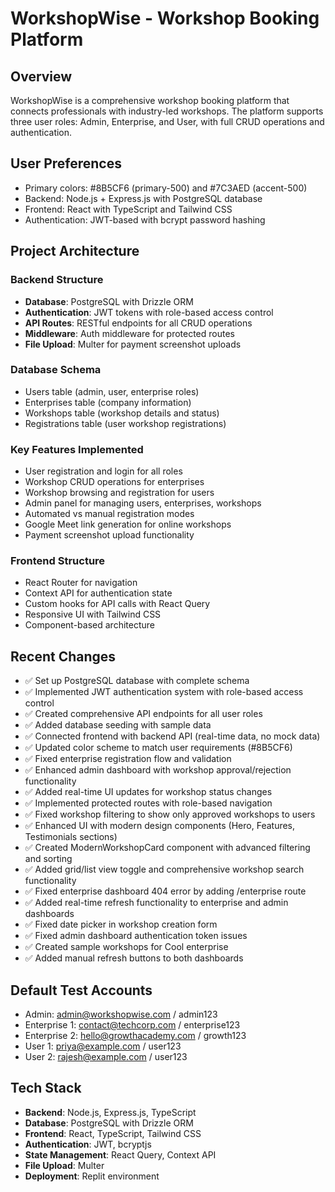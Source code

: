 # WorkshopWise - Workshop Booking Platform

## Overview
WorkshopWise is a comprehensive workshop booking platform that connects professionals with industry-led workshops. The platform supports three user roles: Admin, Enterprise, and User, with full CRUD operations and authentication.

## User Preferences
- Primary colors: #8B5CF6 (primary-500) and #7C3AED (accent-500)
- Backend: Node.js + Express.js with PostgreSQL database
- Frontend: React with TypeScript and Tailwind CSS
- Authentication: JWT-based with bcrypt password hashing

## Project Architecture

### Backend Structure
- **Database**: PostgreSQL with Drizzle ORM
- **Authentication**: JWT tokens with role-based access control
- **API Routes**: RESTful endpoints for all CRUD operations
- **Middleware**: Auth middleware for protected routes
- **File Upload**: Multer for payment screenshot uploads

### Database Schema
- Users table (admin, user, enterprise roles)
- Enterprises table (company information)
- Workshops table (workshop details and status)
- Registrations table (user workshop registrations)

### Key Features Implemented
- User registration and login for all roles
- Workshop CRUD operations for enterprises
- Workshop browsing and registration for users
- Admin panel for managing users, enterprises, workshops
- Automated vs manual registration modes
- Google Meet link generation for online workshops
- Payment screenshot upload functionality

### Frontend Structure
- React Router for navigation
- Context API for authentication state
- Custom hooks for API calls with React Query
- Responsive UI with Tailwind CSS
- Component-based architecture

## Recent Changes
- ✅ Set up PostgreSQL database with complete schema
- ✅ Implemented JWT authentication system with role-based access control
- ✅ Created comprehensive API endpoints for all user roles
- ✅ Added database seeding with sample data
- ✅ Connected frontend with backend API (real-time data, no mock data)
- ✅ Updated color scheme to match user requirements (#8B5CF6)
- ✅ Fixed enterprise registration flow and validation
- ✅ Enhanced admin dashboard with workshop approval/rejection functionality
- ✅ Added real-time UI updates for workshop status changes
- ✅ Implemented protected routes with role-based navigation
- ✅ Fixed workshop filtering to show only approved workshops to users
- ✅ Enhanced UI with modern design components (Hero, Features, Testimonials sections)
- ✅ Created ModernWorkshopCard component with advanced filtering and sorting
- ✅ Added grid/list view toggle and comprehensive workshop search functionality
- ✅ Fixed enterprise dashboard 404 error by adding /enterprise route
- ✅ Added real-time refresh functionality to enterprise and admin dashboards
- ✅ Fixed date picker in workshop creation form
- ✅ Fixed admin dashboard authentication token issues
- ✅ Created sample workshops for Cool enterprise
- ✅ Added manual refresh buttons to both dashboards

## Default Test Accounts
- Admin: admin@workshopwise.com / admin123
- Enterprise 1: contact@techcorp.com / enterprise123
- Enterprise 2: hello@growthacademy.com / growth123
- User 1: priya@example.com / user123
- User 2: rajesh@example.com / user123

## Tech Stack
- **Backend**: Node.js, Express.js, TypeScript
- **Database**: PostgreSQL with Drizzle ORM
- **Frontend**: React, TypeScript, Tailwind CSS
- **Authentication**: JWT, bcryptjs
- **State Management**: React Query, Context API
- **File Upload**: Multer
- **Deployment**: Replit environment